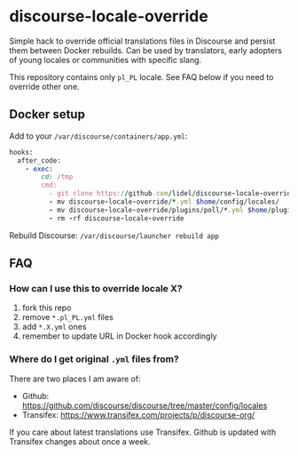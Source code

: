 # discourse-locale-override

Simple hack to override official translations files in Discourse and persist them between Docker rebuilds.
Can be used by translators, early adopters of young locales or communities with specific slang.

This repository contains only `pl_PL` locale. See FAQ below if you need to override other one.

## Docker setup

Add to your `/var/discourse/containers/app.yml`:

```ruby
hooks:
  after_code:
    - exec:
        cd: /tmp
        cmd:
          - git clone https://github.com/lidel/discourse-locale-override.git
          - mv discourse-locale-override/*.yml $home/config/locales/
          - mv discourse-locale-override/plugins/poll/*.yml $home/plugins/poll/config/locales/
          - rm -rf discourse-locale-override
```

Rebuild Discourse: `/var/discourse/launcher rebuild app`

## FAQ

### How can I use this to override locale X?

1. fork this repo
2. remove `*.pl_PL.yml` files
3. add `*.X.yml` ones
4. remember to update URL in Docker hook accordingly

### Where do I get original `.yml` files from?

There are two places I am aware of: 
- Github: https://github.com/discourse/discourse/tree/master/config/locales
- Transifex: https://www.transifex.com/projects/p/discourse-org/ 

If you care about latest translations use Transifex. 
Github is updated with Transifex changes about once a week. 

